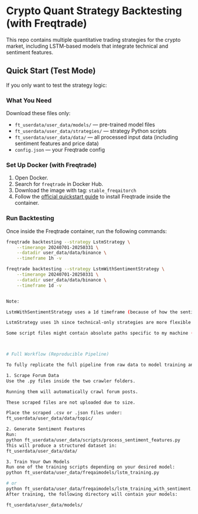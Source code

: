 # Crypto Quant Strategy Backtesting (with Freqtrade)

This repo contains multiple quantitative trading strategies for the crypto market, including LSTM-based models that integrate technical and sentiment features.

## Quick Start (Test Mode)

If you only want to test the strategy logic:

### What You Need

Download these files only:

- `ft_userdata/user_data/models/` — pre-trained model files
- `ft_userdata/user_data/strategies/` — strategy Python scripts
- `ft_userdata/user_data/data/` — all processed input data (including sentiment features and price data)
- `config.json` — your Freqtrade config

### Set Up Docker (with Freqtrade)

1. Open Docker.
2. Search for `freqtrade` in Docker Hub.
3. Download the image with tag: `stable_freqaitorch`
4. Follow the [official quickstart guide](https://www.freqtrade.io/en/stable/docker_quickstart/) to install Freqtrade inside the container.

### Run Backtesting

Once inside the Freqtrade container, run the following commands:

```bash
freqtrade backtesting --strategy LstmStrategy \
    --timerange 20240701-20250331 \
    --datadir user_data/data/binance \
    --timeframe 1h -v

freqtrade backtesting --strategy LstmWithSentimentStrategy \
    --timerange 20240701-20250331 \
    --datadir user_data/data/binance \
    --timeframe 1d -v


Note:

LstmWithSentimentStrategy uses a 1d timeframe (because of how the sentiment data is saved).

LstmStrategy uses 1h since technical-only strategies are more flexible on timeframes.

Some script files might contain absolute paths specific to my machine (e.g., /Users/...). You can edit them to match your environment if needed.



# Full Workflow (Reproducible Pipeline)

To fully replicate the full pipeline from raw data to model training and strategy execution:

1. Scrape Forum Data
Use the .py files inside the two crawler folders.

Running them will automatically crawl forum posts.

These scraped files are not uploaded due to size.

Place the scraped .csv or .json files under:
ft_userdata/user_data/data/topic/

2. Generate Sentiment Features
Run:
python ft_userdata/user_data/scripts/process_sentiment_features.py
This will produce a structured dataset in:
ft_userdata/user_data/data/

3. Train Your Own Models
Run one of the training scripts depending on your desired model:
python ft_userdata/user_data/freqaimodels/lstm_training.py

# or
python ft_userdata/user_data/freqaimodels/lstm_training_with_sentiment.py
After training, the following directory will contain your models:

ft_userdata/user_data/models/
